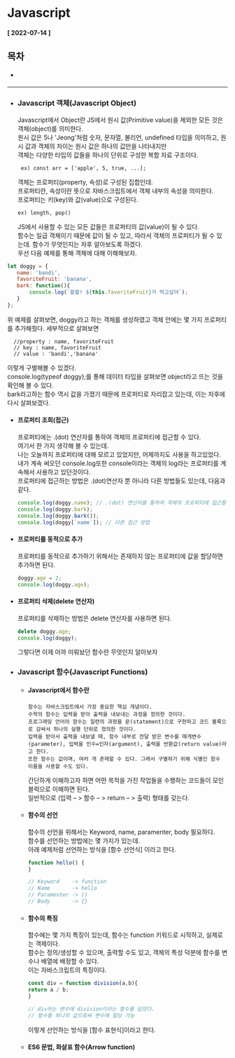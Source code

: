 # Javascript  
  
  #### [ 2022-07-14 ]  
    
## 목차  
  * #### 
    
      
-----------------------------------------------------------------------------------------------------------------------------------------------------  
  
* ### Javascript 객체(Javascript Object)  

  Javascript에서 Object란 JS에서 원시 값(Primitive value)을 제외한 모든 것은 객체(object)를 의미한다.  
  원시 값은 5나 'Jeong'처럼 숫자, 문자열, 불리언, undefined 타입을 의미하고, 원시 값과 객체의 차이는 원시 값은 하나의 값만을 나타내지만  
  객체는 다양한 타입의 값들을 하나의 단위로 구성한 복합 자료 구조이다.  
    
       ex) const arr = ['apple', 5, true, ...];  
         
  객체는 프로퍼티(property, 속성)로 구성된 집합인데.  
  프로퍼티란, 속성이란 뜻으로 자바스크립트에서 객체 내부의 속성을 의미한다.  
  프로퍼티는 키(key)와 값(value)으로 구성된다.  
    
      ex) length, pop()  
        
  JS에서 사용할 수 있는 모든 값들은 프로퍼티의 값(value)이 될 수 있다.  
  함수는 일급 객체이기 때문에 값이 될 수 있고, 따라서 객체의 프로퍼티가 될 수 있는데. 함수가 무엇인지는 차후 알아보도록 하겠다.  
  우선 다음 예제를 통해 객체에 대해 이해해보자.  
    
 ```javascript
 let doggy = {
    name: 'bandi', 
    favoriteFruit: 'banana',
    bark: function(){
        console.log(`왈왈! ${this.favoriteFruit}가 먹고싶어`);
    }
};
```  
  
  위 예제를 살펴보면, doggy라고 하는 객체를 생성하였고 객체 안에는 몇 가지 프로퍼티를 추가해줬다. 세부적으로 살펴보면 
    
      //property : name, favoriteFruit  
      // key : name, favoriteFruit  
      // value : 'bandi','banana'  
    
  이렇게 구별해볼 수 있겠다.  
  console.log(typeof doggy);를 통해 데이터 타입을 살펴보면 object라고 뜨는 것을 확인해 볼 수 있다.  
  bark라고하는 함수 역시 값을 가졌기 때문에 프로퍼티로 자리잡고 있는데, 이는 차후에 다시 살펴보겠다.  
    
  * #### 프로퍼티 조회(접근)  
      
     프로퍼티에는 .(dot) 연산자를 통하여 객체의 프로퍼티에 접근할 수 있다.  
     여기서 한 가지 생각해 볼 수 있는데.  
     나는 오늘까지 프로퍼티에 대해 모르고 있었지만, 어제까지도 사용을 하고있었다.  
     내가 계속 써오던 console.log또한 console이라는 객체의 log라는 프로퍼티를 계속해서 사용하고 있던것이다.  
     프로퍼티에 접근하는 방법은 .(dot)연산자 뿐 아니라 다른 방법들도 있는데, 다음과 같다.  
       
      ```javascript
      console.log(doggy.name); // .(dot) 연산자를 통하여 객체의 프로퍼티에 접근할 수 있음
      console.log(doggy.bark);
      console.log(doggy.bark());
      console.log(doggy[`name`]); // 다른 접근 방법
      ```  
        
  * #### 프로퍼티를 동적으로 추가  

     프로퍼티를 동적으로 추가하기 위해서는 존재하지 않는 프로퍼티에 값을 할당하면 추가하면 된다.  
       
     ```javascript
     doggy.age = 2;
     console.log(doggy.age);
     ```  
       
  * #### 프로퍼티 삭제(delete 연산자)  

     프로퍼티를 삭제하는 방법은 delete 연산자를 사용하면 된다.  
       
     ```javascript
     delete doggy.age;
     console.log(doggy);
     ```  
       
     그렇다면 이제 아까 미뤄놨던 함수란 무엇인지 알아보자  
       
* ### Javascript 함수(Javascript Functions)  

  * #### Javascript에서 함수란  
    
        함수는 자바스크립트에서 가장 중요한 핵심 개념이다.   
        수학의 함수는 입력을 받아 출력을 내보내는 과정을 정의한 것이다.  
        프로그래밍 언어의 함수는 일련의 과정을 문(statement)으로 구현하고 코드 블록으로 감싸서 하나의 실행 단위로 정의한 것이다.  
        입력을 받아서 출력을 내보낼 때, 함수 내부로 전달 받은 변수를 매개변수(parameter), 입력을 인수=인자(argument), 출력을 반환값(return value)라고 한다.  
        또한 함수는 값이며, 여러 개 존재할 수 있다. 그래서 구별하기 위해 식별인 함수 이름을 사용할 수도 있다.  
    
    간단하게 이해하고자 하면 어떤 목적을 가진 작업들을 수행하는 코드들이 모인 블럭으로 이해하면 된다.  
    일반적으로 (입력 – > 함수 – > return – > 출력) 형태를 갖는다.  
     
  * #### 함수의 선언  

    함수의 선언을 위해서는 Keyword, name, paramenter, body 필요하다.  
    함수를 선언하는 방법에는 몇 가지가 있는데.  
    아래 예제처럼 선언하는 방식을 [함수 선언식] 이라고 한다.  
      
      ```javascript  
      function hello() {
      } 
      
      // Keyword    -> function
      // Name       -> hello
      // Paramenter -> ()
      // Body       -> {}
      ```  
        
        
  * #### 함수의 특징  
   
    함수에는 몇 가지 특징이 있는데, 함수는 function 키워드로 시작하고, 실제로는 객체이다.  
    함수는 정의/생성할 수 있으며, 출력할 수도 있고, 객체의 특성 덕분에 함수를 변수나 배열에 배정할 수 있다.  
    이는 자바스크립트의 특징이다.  
      
    ```javascript
    const div = function division(a,b){
    return a / b;
    }
    
    // div라는 변수에 division이라는 함수를 담았다.
    // 함수를 하나의 값으로써 변수에 할당 가능
    ```  
      
    이렇게 선언하는 방식을 [함수 표현식]이라고 한다.  
      
  * #### ES6 문법, 화살표 함수(Arrow function)  
